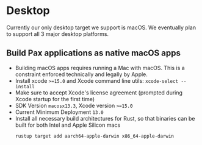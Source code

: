 # Desktop

Currently our only desktop target we support is macOS. We eventually plan to support all 3 major desktop platforms. 

## Build Pax applications as native macOS apps

- Building macOS apps requires running a Mac with macOS.  This is a constraint enforced technically and legally by Apple.
- Install xcode `>=15.0` and Xcode command line utils: `xcode-select --install`
- Make sure to accept Xcode's license agreement (prompted during Xcode startup for the first time)
- SDK Version `macosx13.3`, Xcode version `>=15.0`
- Current Minimum Deployment `13.0`
- Install all necessary build architectures for Rust, so that binaries can be built for both Intel and Apple Silicon macs
  ```
  rustup target add aarch64-apple-darwin x86_64-apple-darwin
  ```